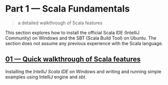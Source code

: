 # Part 1 &mdash; Scala Fundamentals   
> a detailed walkthrough of Scala features

This section explores how to install the official Scala IDE (IntelliJ Community) on Windows and the SBT (Scala Build Tool) on Ubuntu.
The section does not assume any previous experience with the Scala language.

## [01 &mdash; Quick walkthrough of Scala features](./01-quick-scala-walkthrough)
Installing the *IntelliJ Scala IDE* on Windows and writing and running simple examples using IntelliJ engine and *sbt*.

